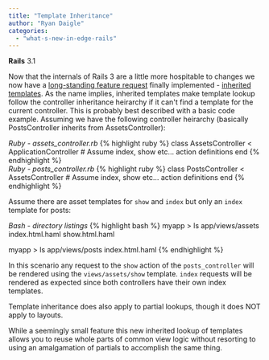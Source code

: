 ```yaml
---
title: "Template Inheritance"
author: "Ryan Daigle"
categories:
  - "what-s-new-in-edge-rails"
---
```


<span class="version">**Rails** 3.1</span>

Now that the internals of Rails 3 are a little more hospitable to changes we now have a [long-standing feature request](https://rails.lighthouseapp.com/projects/8994/tickets/948) finally implemented - [inherited templates](https://github.com/rails/rails/commit/0f32febad7bca595df44). As the name implies, inherited templates make template lookup follow the controller inheritance heirarchy if it can't find a template for the current controller. This is probably best described with a basic code example. Assuming we have the following controller heirarchy (basically PostsController inherits from AssetsController):

<div class="code_window">
<em>Ruby - assets_controller.rb</em>
{% highlight ruby %}
class AssetsController < ApplicationController
  # Assume index, show etc... action definitions
end
{% endhighlight %}
</div>

<div class="code_window">
<em>Ruby - posts_controller.rb</em>
{% highlight ruby %}
class PostsController < AssetsController
  # Assume index, show etc... action definitions
end
{% endhighlight %}
</div>

Assume there are asset templates for `show` and `index` but only an `index` template for posts:

<div class="code_window">
<em>Bash - directory listings</em>
{% highlight bash %}
myapp > ls app/views/assets
index.html.haml		show.html.haml

myapp > ls app/views/posts
index.html.haml
{% endhighlight %}
</div>

In this scenario any request to the `show` action of the `posts_controller` will be rendered using the `views/assets/show` template. `index` requests will be rendered as expected since both controllers have their own index templates.

<span class="notice">
Template inheritance does also apply to partial lookups, though it does NOT apply to layouts.
</span>

While a seemingly small feature this new inherited lookup of templates allows you to reuse whole parts of common view logic without resorting to using an amalgamation of partials to accomplish the same thing.